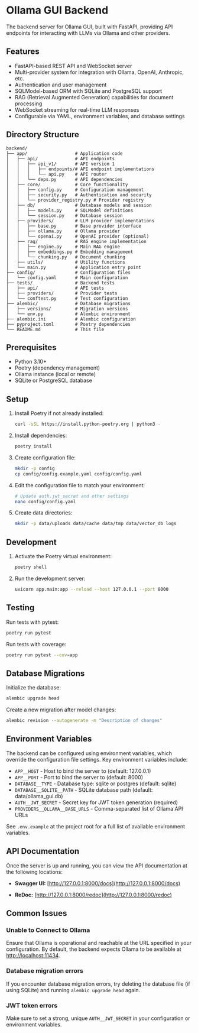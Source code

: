 # Ollama GUI Backend

The backend server for Ollama GUI, built with FastAPI, providing API endpoints for interacting with LLMs via Ollama and other providers.

## Features

- FastAPI-based REST API and WebSocket server
- Multi-provider system for integration with Ollama, OpenAI, Anthropic, etc.
- Authentication and user management
- SQLModel-based ORM with SQLite and PostgreSQL support
- RAG (Retrieval Augmented Generation) capabilities for document processing
- WebSocket streaming for real-time LLM responses
- Configurable via YAML, environment variables, and database settings

## Directory Structure

```plaintext
backend/
├── app/                  # Application code
│   ├── api/              # API endpoints
│   │   ├── api_v1/       # API version 1
│   │   │   ├── endpoints/# API endpoint implementations
│   │   │   └── api.py    # API router
│   │   └── deps.py       # API dependencies
│   ├── core/             # Core functionality
│   │   ├── config.py     # Configuration management
│   │   ├── security.py   # Authentication and security
│   │   └── provider_registry.py # Provider registry
│   ├── db/               # Database models and session
│   │   ├── models.py     # SQLModel definitions
│   │   └── session.py    # Database session
│   ├── providers/        # LLM provider implementations
│   │   ├── base.py       # Base provider interface
│   │   ├── ollama.py     # Ollama provider
│   │   └── openai.py     # OpenAI provider (optional)
│   ├── rag/              # RAG engine implementation
│   │   ├── engine.py     # Main RAG engine
│   │   ├── embeddings.py # Embedding management
│   │   └── chunking.py   # Document chunking
│   ├── utils/            # Utility functions
│   └── main.py           # Application entry point
├── config/               # Configuration files
│   └── config.yaml       # Main configuration
├── tests/                # Backend tests
│   ├── api/              # API tests
│   ├── providers/        # Provider tests
│   └── conftest.py       # Test configuration
├── alembic/              # Database migrations
│   ├── versions/         # Migration versions
│   └── env.py            # Alembic environment
├── alembic.ini           # Alembic configuration
├── pyproject.toml        # Poetry dependencies
└── README.md             # This file
```

## Prerequisites

- Python 3.10+
- Poetry (dependency management)
- Ollama instance (local or remote)
- SQLite or PostgreSQL database

## Setup

1. Install Poetry if not already installed:

   ```bash
   curl -sSL https://install.python-poetry.org | python3 -
   ```

2. Install dependencies:

   ```bash
   poetry install
   ```

3. Create configuration file:

   ```bash
   mkdir -p config
   cp config/config.example.yaml config/config.yaml
   ```

4. Edit the configuration file to match your environment:

   ```bash
   # Update auth.jwt_secret and other settings
   nano config/config.yaml
   ```

5. Create data directories:

   ```bash
   mkdir -p data/uploads data/cache data/tmp data/vector_db logs
   ```

## Development

1. Activate the Poetry virtual environment:

   ```bash
   poetry shell
   ```

2. Run the development server:

   ```bash
   uvicorn app.main:app --reload --host 127.0.0.1 --port 8000
   ```

## Testing

Run tests with pytest:

```bash
poetry run pytest
```

Run tests with coverage:

```bash
poetry run pytest --cov=app
```

## Database Migrations

Initialize the database:

```bash
alembic upgrade head
```

Create a new migration after model changes:

```bash
alembic revision --autogenerate -m "Description of changes"
```

## Environment Variables

The backend can be configured using environment variables, which override the configuration file settings. Key environment variables include:

- `APP__HOST` - Host to bind the server to (default: 127.0.0.1)
- `APP__PORT` - Port to bind the server to (default: 8000)
- `DATABASE__TYPE` - Database type: sqlite or postgres (default: sqlite)
- `DATABASE__SQLITE__PATH` - SQLite database path (default: data/ollama_gui.db)
- `AUTH__JWT_SECRET` - Secret key for JWT token generation (required)
- `PROVIDERS__OLLAMA__BASE_URLS` - Comma-separated list of Ollama API URLs

See `.env.example` at the project root for a full list of available environment variables.

## API Documentation

Once the server is up and running, you can view the API documentation at the following locations:

- **Swagger UI:** [http://127.0.0.1:8000/docs](http://127.0.0.1:8000/docs)

- **ReDoc:** [http://127.0.0.1:8000/redoc](http://127.0.0.1:8000/redoc)

## Common Issues

### Unable to Connect to Ollama

Ensure that Ollama is operational and reachable at the URL specified in your configuration. By default, the backend expects Ollama to be available at [http://localhost:11434](http://localhost:11434).

### Database migration errors

If you encounter database migration errors, try deleting the database file (if using SQLite) and running `alembic upgrade head` again.

### JWT token errors

Make sure to set a strong, unique `AUTH__JWT_SECRET` in your configuration or environment variables.
